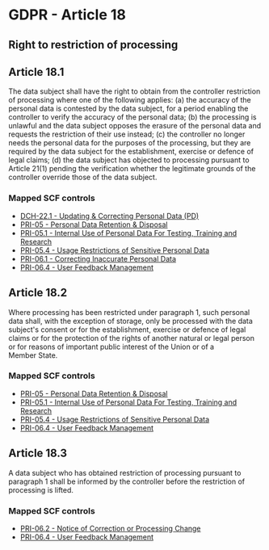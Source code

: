# GDPR - Article 18
## Right to restriction of processing

## Article 18.1
The data subject shall have the right to obtain from the controller restriction of processing where one of the following applies:
(a) the accuracy of the personal data is contested by the data subject, for a period enabling the controller to verify the accuracy of the personal data;
(b) the processing is unlawful and the data subject opposes the erasure of the personal data and requests the restriction of their use instead;
(c) the controller no longer needs the personal data for the purposes of the processing, but they are required by the data subject for the establishment, exercise or defence of legal claims;
(d) the data subject has objected to processing pursuant to Article 21(1) pending the verification whether the legitimate grounds of the controller override those of the data subject.

### Mapped SCF controls
- [DCH-22.1 - Updating & Correcting Personal Data (PD)](../scf/dch-221-updating&correctingpersonaldata(pd).md)
- [PRI-05 - Personal Data Retention & Disposal](../scf/pri-05-personaldataretention&disposal.md)
- [PRI-05.1 - Internal Use of Personal Data For Testing, Training and Research](../scf/pri-051-internaluseofpersonaldatafortesting,trainingandresearch.md)
- [PRI-05.4 - Usage Restrictions of Sensitive Personal Data](../scf/pri-054-usagerestrictionsofsensitivepersonaldata.md)
- [PRI-06.1 - Correcting Inaccurate Personal Data](../scf/pri-061-correctinginaccuratepersonaldata.md)
- [PRI-06.4 - User Feedback Management](../scf/pri-064-userfeedbackmanagement.md)
## Article 18.2
Where processing has been restricted under paragraph 1, such personal data shall, with the exception of storage, only be processed with the data subject's consent or for the establishment, exercise or defence of legal claims or for the protection of the rights of another natural or legal person or for reasons of important public interest of the Union or of a Member State.

### Mapped SCF controls
- [PRI-05 - Personal Data Retention & Disposal](../scf/pri-05-personaldataretention&disposal.md)
- [PRI-05.1 - Internal Use of Personal Data For Testing, Training and Research](../scf/pri-051-internaluseofpersonaldatafortesting,trainingandresearch.md)
- [PRI-05.4 - Usage Restrictions of Sensitive Personal Data](../scf/pri-054-usagerestrictionsofsensitivepersonaldata.md)
- [PRI-06.4 - User Feedback Management](../scf/pri-064-userfeedbackmanagement.md)
## Article 18.3
A data subject who has obtained restriction of processing pursuant to paragraph 1 shall be informed by the controller before the restriction of processing is lifted.

### Mapped SCF controls
- [PRI-06.2 - Notice of Correction or Processing Change](../scf/pri-062-noticeofcorrectionorprocessingchange.md)
- [PRI-06.4 - User Feedback Management](../scf/pri-064-userfeedbackmanagement.md)